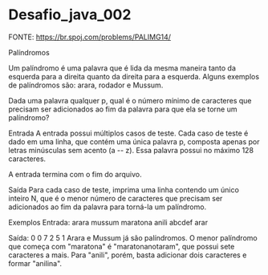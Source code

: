 # Desafio_java_002
FONTE: https://br.spoj.com/problems/PALIMG14/

Palíndromos

Um palíndromo é uma palavra que é lida da mesma maneira tanto da esquerda para a direita quanto da direita para a esquerda. Alguns exemplos de palíndromos são: arara, rodador e Mussum.

Dada uma palavra qualquer p, qual é o número mínimo de caracteres que precisam ser adicionados ao fim da palavra para que ela se torne um palíndromo?

Entrada
A entrada possui múltiplos casos de teste. Cada caso de teste é dado em uma linha, que contém uma única palavra p, composta apenas por letras minúsculas sem acento (a -- z). Essa palavra possui no máximo 128 caracteres.

A entrada termina com o fim do arquivo.

Saída
Para cada caso de teste, imprima uma linha contendo um único inteiro N, que é o menor número de caracteres que precisam ser adicionados ao fim da palavra para torná-la um palíndromo.

Exemplos
Entrada:
arara
mussum
maratona
anili
abcdef
arar

Saída:
0
0
7
2
5
1
Arara e Mussum já são palíndromos. O menor palíndromo que começa com "maratona" é "maratonanotaram", que possui sete caracteres a mais. Para "anili", porém, basta adicionar dois caracteres e formar "anilina".

